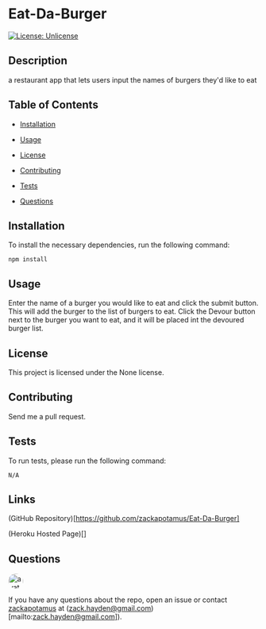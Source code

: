 # Eat-Da-Burger
[![License: Unlicense](https://img.shields.io/badge/license-Unlicense-blue.svg)](http://unlicense.org/)

## Description

a restaurant app that lets users input the names of burgers they'd like to eat

## Table of Contents

* [Installation](#installation)

* [Usage](#usage)

* [License](#license)

* [Contributing](#contributing)

* [Tests](#tests)

* [Questions](#questions)

## Installation

To install the necessary dependencies, run the following command:

```
npm install
```

## Usage

Enter the name of a burger you would like to eat and click the submit button. This will add the burger to the list of burgers to eat. Click the Devour button next to the burger you want to eat, and it will be placed int the devoured burger list.

## License

This project is licensed under the None license.

## Contributing

Send me a pull request.

## Tests

To run tests, please run the following command:

```
N/A
```

## Links

(GitHub Repository)[https://github.com/zackapotamus/Eat-Da-Burger]

(Heroku Hosted Page)[]

## Questions

<img src="https://avatars3.githubusercontent.com/u/28291062?v=4" alt="avatar" style="border-radius: 16px;" width="30" />

If you have any questions about the repo, open an issue or contact [zackapotamus](https://api.github.com/users/zackapotamus) at (zack.hayden@gmail.com)[mailto:zack.hayden@gmail.com]).

